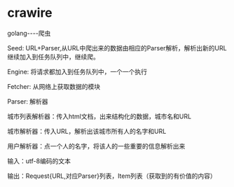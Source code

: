 # crawire
golang----爬虫

Seed:  URL+Parser,从URL中爬出来的数据由相应的Parser解析，解析出新的URL继续加入到任务队列中，继续爬。

Engine: 将请求都加入到任务队列中，一个一个执行

Fetcher: 从网络上获取数据的模块

Parser:  解析器

城市列表解析器：传入html文档，出来结构化的数据，城市名和URL

城市解析器：传入URL，解析出该城市所有人的名字和URL

用户解析器：点一个人的名字，将该人的一些重要的信息解析出来

输入：utf-8编码的文本

输出：Request{URL,对应Parser}列表，Item列表（获取到的有价值的内容）




